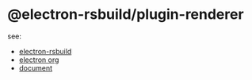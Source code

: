 # @electron-rsbuild/plugin-renderer

see:

- [electron-rsbuild](https://github.com/veaba/electron-rsbuild)
- [electron org](https://github.com/electron-rsbuild/electron-rsbuild)
- [document](https://electron-rsbuild.org)
